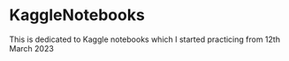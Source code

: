# KaggleNotebooks
This is dedicated to Kaggle notebooks which I started practicing from 12th March 2023
